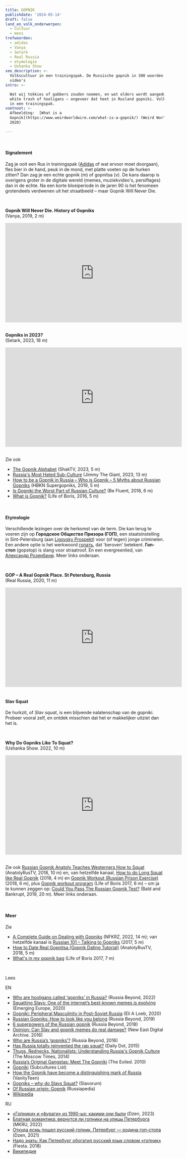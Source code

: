 ```yaml
---
title: GOPNIK
publishdate: '2024-05-14'
draft: false
land_en_volk_onderwerpen:
  - Cultuur
  - mens
trefwoorden:
  - adidas
  - Vanya
  - Setark
  - Real Russia
  - etymologie
  - Ushanka Show
seo_description: >-
  Volkscultuur in een trainingspak. De Russische gopnik in 300 woorden en 40
  video's
intro: >-

  Wat wij tokkies of gabbers zouden noemen, en wat elders wordt aangeduid met
  white trash of hooligans – ongeveer dat heet in Rusland gopniki. Volkscultuur
  in een trainingspak.
voetnoot: >-
  Afbeelding:  [What is a
  Gopnik](https://www.weirdworldwire.com/what-is-a-gopnik/) (Weird World Wire,
  2020)

---
```



<br/>


#### Signalement
Zag je ooit een Rus in trainingspak ([Adidas](https://www.rusland1.nl/land-en-volk/20190425-adidas/) of wat ervoor moet doorgaan), fles bier in de hand, peuk in de mond, met platte voeten op de hurken zitten? Dan zag je een echte gopnik (m) of gopnitsa (v). De kans daarop is overigens groter in de digitale wereld (memes, muziekvideo's,  persiflages) dan in de echte. Na een korte bloeiperiode in de jaren 90 is het fenomeen grotendeels verdwenen uit het straatbeeld – maar Gopnik Will Never Die.





<br/>




**Gopnik Will Never Die. History of Gopniks**
<br/>
(Vanya, 2019, 2 m)

<iframe width="560" height="315" src="https://www.youtube.com/embed/o22khkTueVU?si=EAzmakY_-no5AhIT" title="YouTube video player" frameborder="0" allow="accelerometer; autoplay; clipboard-write; encrypted-media; gyroscope; picture-in-picture; web-share" referrerpolicy="strict-origin-when-cross-origin" allowfullscreen></iframe>


<br/>
<br/>




**Gopniks in 2023?**
<br/>
(Setark, 2023, 18 m)


<iframe width="560" height="315" src="https://www.youtube.com/embed/FFX2nXQCEr4?si=1qXcsZJwGx0E5fyt" title="YouTube video player" frameborder="0" allow="accelerometer; autoplay; clipboard-write; encrypted-media; gyroscope; picture-in-picture; web-share" referrerpolicy="strict-origin-when-cross-origin" allowfullscreen></iframe>


<br/>
<br/>


Zie ook

- [The Gopnik Alphabet](https://www.youtube.com/watch?v=QmdkbD9RCUs) (ShakTV, 2023, 5 m)
- [Russia's Most Hated Sub-Culture](https://www.youtube.com/watch?v=ES8fFBL8mVY) (Jimmy The Giant, 2023, 13 m)
- [How to be a Gopnik in Russia – Who is Gopnik – 5 Myths about Russian Gopniks](https://www.youtube.com/watch?v=IaXB9gOFneQ) (HBKN Supergopniks, 2019, 5 m)
- [Is Gopniki the Worst Part of Russian Culture?](https://www.youtube.com/watch?v=80VoBYIrO7w) (Be Fluent, 2018, 6 m)
- [What is Gopnik?](https://www.youtube.com/watch?v=Qif-Qz7NY48) (Life of Boris, 2016, 5 m)



<br/>

 
 
#### Etymologie
Verschillende lezingen over de herkomst van de term. Die kan terug te voeren zijn op **Городское Общество Призора (ГОП)**, een staatsinstelling in Sint-Petersburg (aan [Ligovsky Prospekt](https://en.wikipedia.org/wiki/Ligovsky_Avenue)) voor (of tegen) jonge criminelen. Een andere optie is het werkwoord [гопать](https://en.m.wiktionary.org/wiki/%D0%B3%D0%BE%D0%BF%D0%B0%D1%82%D1%8C#Russian),  dat 'beroven' betekent. **Гоп-стоп** (gopstop) is slang voor straatroof. En een evergreenlied, van [Александр Розенбаум](https://www.youtube.com/watch?v=4dGE4VHRox0). Meer links onderaan.


<br/>


**GOP – A Real Gopnik Place. St Petersburg, Russia**
<br/>
(Real Russia, 2020, 11 m)
 


<iframe width="560" height="315" src="https://www.youtube.com/embed/LSk7KgO17nw?si=F5bGgCV-p0QZcAEt" title="YouTube video player" frameborder="0" allow="accelerometer; autoplay; clipboard-write; encrypted-media; gyroscope; picture-in-picture; web-share" referrerpolicy="strict-origin-when-cross-origin" allowfullscreen></iframe>



<br/>
<br/>


#### Slav Squat

De hurkzit, of *Slav squat*, is een blijvende nalatenschap van de gopniki. Probeer vooral zelf, en ontdek misschien dat het er makkelijker uitziet dan het is.

<br/>


**Why Do Gopniks Like To Squat?** 
<br/>
(Ushanka Show. 2022, 10 m)


<iframe width="560" height="315" src="https://www.youtube.com/embed/2UBgrKR_RDo?si=J-irdI82MuDIJG9g" title="YouTube video player" frameborder="0" allow="accelerometer; autoplay; clipboard-write; encrypted-media; gyroscope; picture-in-picture; web-share" referrerpolicy="strict-origin-when-cross-origin" allowfullscreen></iframe>


<br/>
<br/>


Zie ook [Russian Gopnik Anatoly Teaches Westerners How to Squat](https://www.youtube.com/watch?v=dLsGZCUVW74) (AnatolyRusTV, 2018, 10 m) en, van hetzelfde kanaal, [How to do Long Squat like Real Gopnik](https://www.youtube.com/watch?v=EJc0t5FtDTs) (2018, 4 m) en [Gopnik Workout (Russian Prison Exercise)](https://www.youtube.com/watch?v=ERl2kySiois) (2018, 6 m), plus [Gopnik workout program](https://www.youtube.com/watch?v=lu9GPqLL4RQ) (Life of Boris 2017, 6 m) – om ja te kunnen zeggen op: [Could You Pass The Russian Gopnik Test?](https://www.youtube.com/watch?v=42DzIDtMJlY) (Bald and Bankrupt, 2019, 20 m). Meer links onderaan.


<br/>



#### Meer

Zie

- [A Complete Guide on Dealing with Gopniks](https://www.youtube.com/watch?v=pJ7x-HKRkoU) (NFKRZ, 2022, 14 m); van hetzelfde kanaal is [Russian 101 – Talking to Gopniks](https://www.youtube.com/watch?v=8OsCOM6PYrM) (2017, 5 m)
- [How to Date Real Gopnitsa (Gopnik Dating Tutorial)](https://www.youtube.com/watch?v=mXdvjPJkwZc) (AnatolyRusTV, 2018, 5 m)
- [What's in my gopnik bag]( https://www.youtube.com/watch?v=s5FwtI0G49A) (Life of Boris 2017, 7 m)


<br/>

Lees

EN


- [Why are hooligans called ‘gopniks’ in Russia?](https://www.rbth.com/education/335475-russian-gopnik-hooligans) (Russia Beyond, 2022)
- [Squatting Slavs: One of the internet’s best-known memes is evolving](https://emerging-europe.com/after-hours/squatting-slavs-one-of-the-internets-best-known-memes-is-evolving/) (Emerging Europe, 2020)
- [Gopniki: Peripheral Masculinity in Post-Soviet Russia](https://scholarship.claremont.edu/pomona_theses/238/) (Eli A Loeb, 2020)
- [Russian Gopniks: How to look like you belong](https://www.rbth.com/lifestyle/331106-how-to-look-like-russian-gopniks) (Russia Beyond, 2019)
- [6 superpowers of the Russian gopnik](https://www.rbth.com/lifestyle/329313-6-superpowers-of-russian-gopnik) (Russia Beyond, 2018)
- [Opinion: Can Slav and gopnik memes do real damage?](https://www.new-east-archive.org/articles/show/7350/gopniks-slavs-squatting-memes) (New East Digital Archive. 2016)
- [Who are Russia’s ‘gopniks’?](https://www.rbth.com/society/2016/03/30/who-are-russias-gopniks_580301) (Russia Beyond, 2016)
- [Has Russia totally reinvented the rap squat?](https://www.dailydot.com/unclick/russian-gopnik-squat-shot/) (Daily Dot, 2015)
- [Thugs, Rednecks, Nationalists: Understanding Russia's Gopnik Culture](https://www.themoscowtimes.com/2014/04/10/thugs-rednecks-nationalists-understanding-russias-gopnik-culture-a33852) (The Moscow Times, 2014)
- [Russia’s Original Gangstas: Meet The Gopniki](https://exiledonline.com/russias-original-gangstas-meet-the-gopniki/) (The Exiled. 2010)
- [Gopniki](https://subcultureslist.com/gopniki/) (Subcultures List)
- [How the Gopnik have become a distinguishing mark of Russia](https://www.vanityteen.com/how-the-gopnik-have-become-a-distinguishing-mark-of-russia/) (VanityTeen)
- [Gopniks – why do Slavs Squat?](https://www.slavorum.org/gopniks-why-do-slavs-squat/) (Slavorum)
- [Of Russian origin: Gopnik](https://russiapedia.rt.com/of-russian-origin/gopnik/) (Russiapedia)
- [Wikipedia](https://en.wikipedia.org/wiki/Gopnik)


RU

- [«Гопники» и «фураги» из 1990-ых: какими они были](https://dzen.ru/a/ZEN2nE9_JkpaP6CR) (Dzen, 2023)
- [Блатная романтика: вернутся ли гопники на улицы Петербурга](https://spb.mk.ru/social/2022/06/24/blatnaya-romantika-vernutsya-li-gopniki-na-ulicy-peterburga.html) (MKRU, 2022)
- [Откуда есмь пошел русский гопник. Петербург — родина гоп-стопа](https://dzen.ru/a/YSfdpKqwBBIZa0AP) (Dzen, 2021)
- [Надо знать: Как Петербург обогатил русский язык словом «гопник»](https://www.fiesta.ru/spb/live/nado-znat-kak-peterburg-obogatil-russkiy-yazyk-slovom-gopnik/) (Fiesta. 2018)
- [Википедия](https://ru.wikipedia.org/wiki/%D0%93%D0%BE%D0%BF%D0%BD%D0%B8%D0%BA%D0%B8)

